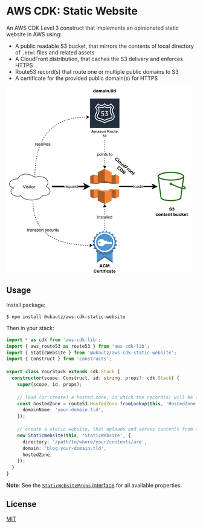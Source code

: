 # AWS CDK: Static Website

An AWS CDK Level 3 construct that implements an opinionated static website in AWS using:

- A public readable S3 bucket, that mirrors the contents of local directory of `.html` files and related assets
- A CloudFront distribution, that caches the S3 delivery and enforces HTTPS
- Route53 record(s) that route one or multiple public domains to S3
- A certificate for the provided public domain(s) for HTTPS

![Diagram](static-website.png)

## Usage

Install package:

```
$ npm install @ukautz/aws-cdk-static-website
```

Then in your stack:

```typescript
import * as cdk from 'aws-cdk-lib';
import { aws_route53 as route53 } from 'aws-cdk-lib';
import { StaticWebsite } from '@ukautz/aws-cdk-static-website';
import { Construct } from 'constructs';

export class YourStack extends cdk.Stack {
  constructor(scope: Construct, id: string, props?: cdk.Stack) {
    super(scope, id, props);

    // load (or create) a hosted zone, in which the record(s) will be created
    const hostedZone = route53.HostedZone.fromLookup(this, 'HostedZone', {
      domainName: 'your-domain.tld',
    });

    // create a static website, that uploads and serves contents from a local folder
    new StaticWebsite(this, 'StaticWebsite', {
      directory: '/path/to/where/your/contents/are',
      domain: 'blog.your-domain.tld',
      hostedZone,
    });
  }
}
```

**Note**: See the [`StaticWebsiteProps` interface](docs/interfaces/staticwebsiteprops.md) for all available properties.

## License

[MIT](LICENSE)

